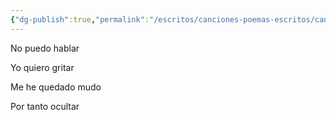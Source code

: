 ```yaml
---
{"dg-publish":true,"permalink":"/escritos/canciones-poemas-escritos/canciones-poemas-escritos/calladito/"}
---
```


No puedo hablar

Yo quiero gritar

Me he quedado mudo

Por tanto ocultar